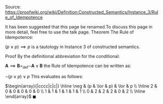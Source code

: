 # 

Source: https://proofwiki.org/wiki/Definition:Constructed_Semantics/Instance_3/Rule_of_Idempotence


It has been suggested that this page be renamed.To discuss this page in more detail, feel free to use the talk page.
Theorem
The Rule of Idempotence:

$(p \lor p) \implies p$
is a tautology in Instance 3 of constructed semantics.


Proof
By the definitional abbreviation for the conditional:

$\mathbf A \implies \mathbf B =_{\text{def}} \neg \mathbf A \lor \mathbf B$
the Rule of Idempotence can be written as:

$\neg \left({p \lor p}\right) \lor p$
This evaluates as follows:

$\begin{array}{|cccc|c|c|} \hline
\neg & (p & \lor & p) & \lor & p \\
\hline
2 & 0 & 0 & 0 & 0 & 0 \\
1 & 1 & 1 & 1 & 1 & 1 \\
0 & 2 & 2 & 2 & 0 & 2 \\
\hline
\end{array}$
$\blacksquare$





